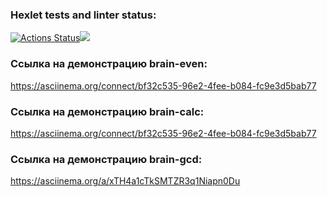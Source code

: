 ### Hexlet tests and linter status:
[![Actions Status](https://github.com/durgedancing/frontend-project-lvl1/workflows/hexlet-check/badge.svg)](https://github.com/durgedancing/frontend-project-lvl1/actions)<a href="https://codeclimate.com/github/codeclimate/codeclimate/maintainability"><img src="https://api.codeclimate.com/v1/badges/a99a88d28ad37a79dbf6/maintainability" /></a>

### Сcылка на демонстрацию brain-even:
https://asciinema.org/connect/bf32c535-96e2-4fee-b084-fc9e3d5bab77

### Ссылка на демонстрацию brain-calc:
https://asciinema.org/connect/bf32c535-96e2-4fee-b084-fc9e3d5bab77

### Ссылка на демонстрацию brain-gcd:
https://asciinema.org/a/xTH4a1cTkSMTZR3q1Niapn0Du
